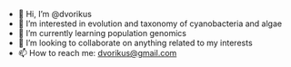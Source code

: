 - 👋 Hi, I’m @dvorikus
- 👀 I’m interested in evolution and taxonomy of cyanobacteria and algae
- 🌱 I’m currently learning population genomics
- 💞️ I’m looking to collaborate on anything related to my interests
- 📫 How to reach me: dvorikus@gmail.com

<!---
dvorikus/dvorikus is a ✨ special ✨ repository because its `README.md` (this file) appears on your GitHub profile.
You can click the Preview link to take a look at your changes.
--->
